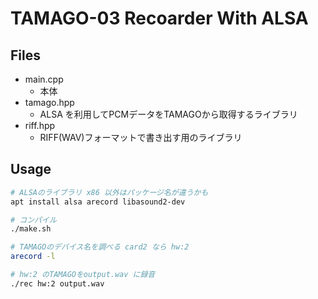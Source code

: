 # TAMAGO-03 Recoarder With ALSA


## Files
- main.cpp 
  - 本体
- tamago.hpp
  - ALSA を利用してPCMデータをTAMAGOから取得するライブラリ
- riff.hpp
  - RIFF(WAV)フォーマットで書き出す用のライブラリ

## Usage
```sh
# ALSAのライブラリ x86 以外はパッケージ名が違うかも
apt install alsa arecord libasound2-dev 

# コンパイル
./make.sh 

# TAMAGOのデバイス名を調べる card2 なら hw:2
arecord -l 

# hw:2 のTAMAGOをoutput.wav に録音
./rec hw:2 output.wav
```